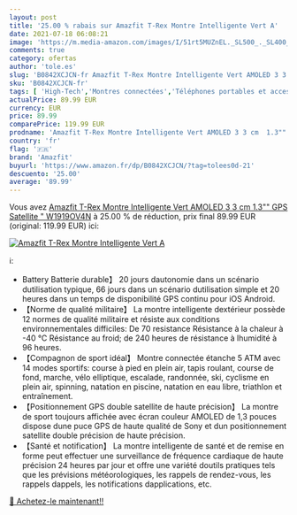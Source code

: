 ```yaml
---
layout: post
title: '25.00 % rabais sur Amazfit T-Rex Montre Intelligente Vert A'
date: 2021-07-18 06:08:21
image: 'https://m.media-amazon.com/images/I/51rt5MUZnEL._SL500_._SL400_.jpg'
comments: true
category: ofertas
author: 'tole.es'
slug: 'B0842XCJCN-fr Amazfit T-Rex Montre Intelligente Vert AMOLED 3 3 cm 1.3""...'
sku: 'B0842XCJCN-fr'
tags: [ 'High-Tech','Montres connectées','Téléphones portables et accessoires','amazfit', ]
actualPrice: 89.99 EUR
currency: EUR
price: 89.99
comparePrice: 119.99 EUR
prodname: 'Amazfit T-Rex Montre Intelligente Vert AMOLED 3 3 cm  1.3""  GPS  Satellite "  W1919OV4N'
country: 'fr'
flag: '🇫🇷'
brand: 'Amazfit'
buyurl: 'https://www.amazon.fr/dp/B0842XCJCN/?tag=tolees0d-21'
descuento: '25.00'
average: '89.99'
---
```


Vous avez [Amazfit T-Rex Montre Intelligente Vert AMOLED 3 3 cm  1.3""  GPS  Satellite "  W1919OV4N](https://www.amazon.fr/dp/B0842XCJCN/?tag=tolees0d-21)  à  25.00 % de réduction, prix final  89.99 EUR (original: 119.99 EUR) ici:

[![Amazfit T-Rex Montre Intelligente Vert A](https://m.media-amazon.com/images/I/51rt5MUZnEL._SL500_._SL400_.jpg)](https://www.amazon.fr/dp/B0842XCJCN/?tag=tolees0d-21)

ℹ️:

- Battery Batterie durable】 20 jours dautonomie dans un scénario dutilisation typique, 66 jours dans un scénario dutilisation simple et 20 heures dans un temps de disponibilité GPS continu pour iOS Android.
- 【Norme de qualité militaire】 La montre intelligente dextérieur possède 12 normes de qualité militaire et résiste aux conditions environnementales difficiles: De 70 resistance Résistance à la chaleur à -40 ℃ Résistance au froid; de 240 heures de résistance à lhumidité à 96 heures.
- 【Compagnon de sport idéal】 Montre connectée étanche 5 ATM avec 14 modes sportifs: course à pied en plein air, tapis roulant, course de fond, marche, vélo elliptique, escalade, randonnée, ski, cyclisme en plein air, spinning, natation en piscine, natation en eau libre, triathlon et entraînement.
- 【Positionnement GPS double satellite de haute précision】 La montre de sport toujours affichée avec écran couleur AMOLED de 1,3 pouces dispose dune puce GPS de haute qualité de Sony et dun positionnement satellite double précision de haute précision.
- 【Santé et notification】 La montre intelligente de santé et de remise en forme peut effectuer une surveillance de fréquence cardiaque de haute précision 24 heures par jour et offre une variété doutils pratiques tels que les prévisions météorologiques, les rappels de rendez-vous, les rappels dappels, les notifications dapplications, etc.

[🛒 Achetez-le maintenant!!](https://www.amazon.fr/dp/B0842XCJCN/?tag=tolees0d-21)
